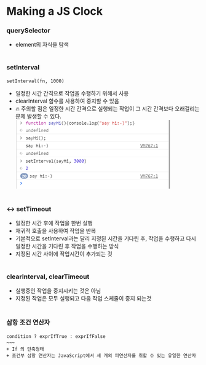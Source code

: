 # Making a JS Clock

### querySelector
+ element의 자식을 탐색
<br/><br/>

### setInterval
~~~
setInterval(fn, 1000)
~~~
+ 일정한 시간 간격으로 작업을 수행하기 위해서 사용
+ clearInterval 함수를 사용하여 중지할 수 있음
+ 🔥 주의할 점은 일정한 시간 간격으로 실행되는 작업이 그 시간 간격보다 오래걸리는 문제 발생할 수 있다.
![setInterval](./setInterval.PNG)
<br/><br/>

### ↔ setTimeout
+ 일정한 시간 후에 작업을 한번  실행
+ 재귀적 호출을 사용하여 작업을 반복
+ 기본적으로 setInterval과는 달리 지정된 시간을 기다린 후, 작업을 수행하고 다시 일정한 시간을 기다린 후 작업을 수행하는 방식
+ 지정된 시간 사이에 작업시간이 추가되는 것
<br/><br/>

### clearInterval, clearTimeout
+ 실행중인 작업을 중지시키는 것은 아님
+ 지정된 작업은 모두 실행되고 다음 작업 스케줄이 중지 되는것
<br/><br/>

### 삼항 조건 연산자
~~~~
condition ? exprIfTrue : exprIfFalse 
~~~
+ If 의 단축형태
+ 조건부 삼항 연산자는 JavaScript에서 세 개의 피연산자를 취할 수 있는 유일한 연산자
